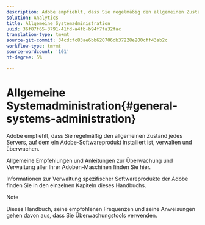 ```yaml
---
description: Adobe empfiehlt, dass Sie regelmäßig den allgemeinen Zustand jedes Servers, auf dem ein Adobe-Softwareprodukt installiert ist, verwalten und überwachen.
solution: Analytics
title: Allgemeine Systemadministration
uuid: 36f87f65-3791-41fd-a4fb-b94f7fa32fac
translation-type: tm+mt
source-git-commit: 34cdcfc83ae6bb620706db37228e200cff43ab2c
workflow-type: tm+mt
source-wordcount: '101'
ht-degree: 5%

---
```



# Allgemeine Systemadministration{#general-systems-administration}

Adobe empfiehlt, dass Sie regelmäßig den allgemeinen Zustand jedes Servers, auf dem ein Adobe-Softwareprodukt installiert ist, verwalten und überwachen.

Allgemeine Empfehlungen und Anleitungen zur Überwachung und Verwaltung aller Ihrer Adoben-Maschinen finden Sie hier.

Informationen zur Verwaltung spezifischer Softwareprodukte der Adobe finden Sie in den einzelnen Kapiteln dieses Handbuchs.

>[!NOTE]
>
>Dieses Handbuch, seine empfohlenen Frequenzen und seine Anweisungen gehen davon aus, dass Sie Überwachungstools verwenden.

